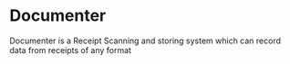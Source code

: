 # Documenter
Documenter is a Receipt Scanning and storing system which can record data from receipts of any format
